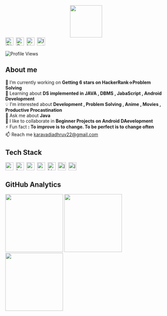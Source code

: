 <div id="header" align="center">
  <img src="https://media.giphy.com/media/M9gbBd9nbDrOTu1Mqx/giphy.gif" width="100"/>
</div>
<a href="https://www.github.com/DhruvKaravadiya" target="_blank"><img src="https://img.shields.io/badge/GitHub-100000?style=flat&logo=github&logoColor=white" alt="GitHub Badge" height="25"></a>&nbsp;
<a href="mailto:Dhruv Karavadiya@gmail.com" target="_blank"><img src="https://img.shields.io/badge/Gmail-D14836?style=flat&logo=gmail&logoColor=white" alt="Gmail Badge" height="25"></a>&nbsp;
<a href="https://www.linkedin.com/in/Dhruv Karavadiya" target="_blank"><img src="https://img.shields.io/badge/LinkedIn-0077B5?style=flat&logo=linkedin&logoColor=white" alt="LinkedIn Badge" height="25"></a>&nbsp;
<a href="https://www.instagram.com/dhruv_karavadiya" target="_blank"><img src="https://img.shields.io/badge/Instagram-E4405F?style=flat&logo=instagram&logoColor=white" alt="Instagram Badge" height="25"></a>&nbsp;

![Profile Views](https://komarev.com/ghpvc/?username=DhruvKaravadiya&theme=tokyonight&color=brightgreen&style=flat&label=Profile+Views)

## About me
🔭&nbsp;I’m currently working on **Getting 6 stars on HackerRank->Problem Solving**
<br/>🌱&nbsp;Learning about **DS implemented in JAVA , DBMS , JabaScript , Android Development**
<br/>💡&nbsp;I'm interested about **Development , Problem Solving , Anime , Movies , Productive Procastination**
<br/>💬&nbsp;Ask me about **Java**
<br/>🤝&nbsp;I like to collaborate in **Beginner Projects on Android DAevelopment**
<br/>⚡&nbsp;Fun fact **: To improve is to change. To be perfect is to change often**
<br/>📫&nbsp;Reach me [karavadiadhruv22@gmail.com](mailto:karavadiadhruv22@gmail.com)

## Tech Stack
<img src="https://img.shields.io/badge/Android-05122A?style=flat&logo=android" alt="android Badge" height="25">&nbsp;
<img src="https://img.shields.io/badge/Bootstrap-05122A?style=flat&logo=bootstrap" alt="bootstrap Badge" height="25">&nbsp;
<img src="https://img.shields.io/badge/C-05122A?style=flat&logo=c" alt="c Badge" height="25">&nbsp;
<img src="https://img.shields.io/badge/Canva-05122A?style=flat&logo=canva" alt="canva Badge" height="25">&nbsp;
<img src="https://img.shields.io/badge/Html5-05122A?style=flat&logo=html5" alt="html5 Badge" height="25">&nbsp;
<img src="https://img.shields.io/badge/Java-05122A?style=flat&logo=java" alt="java Badge" height="25">&nbsp;
<img src="https://img.shields.io/badge/Javascript-05122A?style=flat&logo=javascript" alt="javascript Badge" height="25">&nbsp;

## GitHub Analytics
<div>
<img height="180em" src="https://github-readme-stats.vercel.app/api?username=DhruvKaravadiya&theme=tokyonight&show_icons=true&count_private=true&hide=stars,commits">
<img height="180em" src="https://github-readme-stats.vercel.app/api/top-langs/?username=DhruvKaravadiya&theme=tokyonight&layout=compact&langs_count=5">
<img height="180em" src="https://github-readme-streak-stats.herokuapp.com/?user=DhruvKaravadiya&theme=tokyonight">
</div>
